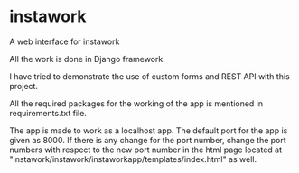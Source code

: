 # instawork
A web interface for instawork

All the work is done in Django framework.

I have tried to demonstrate the use of custom forms and REST API with this project.

All the required packages for the working of the app is mentioned in requirements.txt file.

The app is made to work as a localhost app. 
The default port for the app is given as 8000. 
If there is any change for the port number, change the port numbers with respect to the new port number in the html page located at "instawork/instawork/instaworkapp/templates/index.html" as well.
